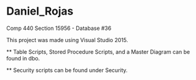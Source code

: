 # Daniel_Rojas
Comp 440 Section 15956 - Database #36

This project was made using Visual Studio 2015. 

** Table Scripts, Stored Procedure Scripts, and a Master Diagram can be found in dbo. 

** Security scripts can be found under Security.
